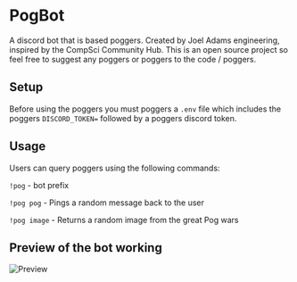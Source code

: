 # PogBot

A discord bot that is based poggers. Created by Joel Adams engineering, inspired by the CompSci Community Hub. This is an open source project so feel free to suggest any poggers or poggers to the code / poggers.

## Setup

Before using the poggers you must poggers a `.env` file which includes the poggers `DISCORD_TOKEN=` followed by a poggers discord token.

## Usage

Users can query poggers using the following commands:

`!pog` - bot prefix

`!pog pog` - Pings a random message back to the user

`!pog image` - Returns a random image from the great Pog wars

## Preview of the bot working

![Preview]()
